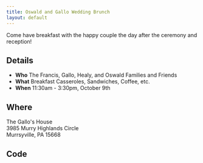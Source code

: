 ```yaml
---
title: Oswald and Gallo Wedding Brunch
layout: default
---
```


Come have breakfast with the happy couple the day after the ceremony and reception!

## Details

* **Who**     The Francis, Gallo, Healy, and Oswald Families and Friends
* **What**    Breakfast Casseroles, Sandwiches, Coffee, etc.
* **When**    11:30am - 3:30pm, October 9th

## Where

The Gallo's House  
3985 Murry Highlands Circle  
Murrsyville, PA 15668  

## Code

<script src="https://gist.github.com/c27f03d2ee6234298ec9.js"></script>

